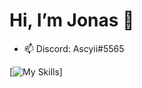 # Hi, I’m Jonas 👋

- 📫 Discord: Ascyii#5565

[![My Skills](https://skillicons.dev/icons?i=arch,bash,blender,bevy,bootstrap,c,cmake,css,django,git,react,github,go,haskell,html,js,java,latex,linux,md,neovim,nextjs,nodejs,npm,postgres,py,raspberrypi,react,rust,tailwind,ts,webpack,vite&perline=10)]
